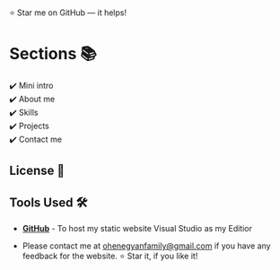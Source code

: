 
:star: Star me on GitHub — it helps!

# Sections 📚

✔️ Mini intro\
✔️ About me \
✔️ Skills\
✔️ Projects\
✔️ Contact me

## License 📄

## Tools Used 🛠️

* [<b>GitHub</b>](https://github.com/) - To host my static website
Visual Studio as my Editior

* Please contact me at <ohenegyanfamily@gmail.com> if you have any feedback for the website. :star: Star it, if you like it!
